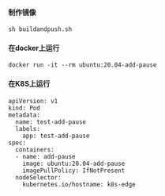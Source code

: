 #### 制作镜像
```
sh buildandpush.sh
```

#### 在docker上运行
```
docker run -it --rm ubuntu:20.04-add-pause
```

#### 在K8S上运行
```
apiVersion: v1
kind: Pod
metadata:
  name: test-add-pause
  labels:
    app: test-add-pause
spec:
  containers:
  - name: add-pause
    image: ubuntu:20.04-add-pause
    imagePullPolicy: IfNotPresent
  nodeSelector:
    kubernetes.io/hostname: k8s-edge
```